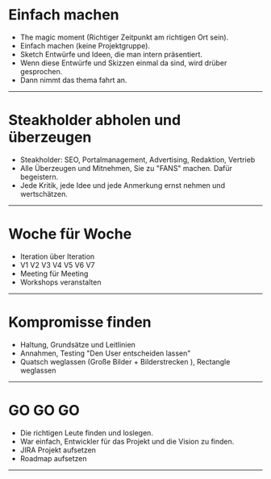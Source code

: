 # Einfach machen

- The magic moment (Richtiger Zeitpunkt am richtigen Ort sein).
- Einfach machen (keine Projektgruppe).
- Sketch Entwürfe und Ideen, die man intern präsentiert. 
- Wenn diese Entwürfe und Skizzen einmal da sind, wird drüber gesprochen. 
- Dann nimmt das thema fahrt an.

---

# Steakholder abholen und überzeugen

- Steakholder: SEO, Portalmanagement, Advertising, Redaktion, Vertrieb
- Alle Überzeugen und Mitnehmen, Sie zu "FANS" machen. Dafür begeistern.
- Jede Kritik, jede Idee und jede Anmerkung ernst nehmen und wertschätzen. 

---

# Woche für Woche

- Iteration über Iteration
- V1 V2 V3 V4 V5 V6 V7
- Meeting für Meeting
- Workshops veranstalten

---

# Kompromisse finden

- Haltung, Grundsätze und Leitlinien
- Annahmen, Testing "Den User entscheiden lassen"
- Quatsch weglassen (Große Bilder + Bilderstrecken ), Rectangle weglassen


---

# GO GO GO

- Die richtigen Leute finden und loslegen.
- War einfach, Entwickler für das Projekt und die Vision zu finden. 
- JIRA Projekt aufsetzen
- Roadmap aufsetzen 


---


